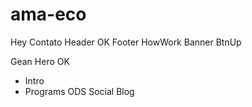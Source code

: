 # ama-eco

Hey
Contato
Header OK
Footer
HowWork
Banner
BtnUp

Gean
Hero OK
- Intro
- Programs
ODS
Social
Blog
